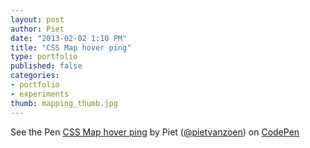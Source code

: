 ```yaml
---
layout: post
author: Piet
date: "2013-02-02 1:10 PM"
title: "CSS Map hover ping"
type: portfolio
published: false
categories:
- portfolio
- experiments
thumb: mapping_thumb.jpg
---
```


<p data-height="524" data-theme-id="0" data-slug-hash="dFaDy" data-user="pietvanzoen" data-default-tab="result" class='codepen'>See the Pen <a href='http://codepen.io/pietvanzoen/pen/dFaDy'>CSS Map hover ping</a> by Piet (<a href='http://codepen.io/pietvanzoen'>@pietvanzoen</a>) on <a href='http://codepen.io'>CodePen</a></p>
<script async src="//codepen.io/assets/embed/ei.js"></script>

